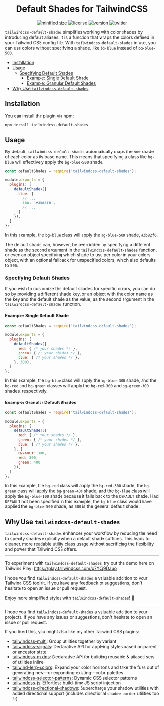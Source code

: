 <h1 align="center">Default Shades for TailwindCSS</h1>

<div align="center">

[![minified size](https://img.shields.io/bundlephobia/min/tailwindcss-default-shades)](https://bundlephobia.com/package/tailwindcss-default-shades)
[![license](https://img.shields.io/github/license/brandonmcconnell/tailwindcss-default-shades?label=license)](https://github.com/brandonmcconnell/tailwindcss-default-shades/blob/main/LICENSE)
[![version](https://img.shields.io/npm/v/tailwindcss-default-shades)](https://www.npmjs.com/package/tailwindcss-default-shades)
[![twitter](https://img.shields.io/twitter/follow/branmcconnell)](https://twitter.com/branmcconnell)

</div>

`tailwindcss-default-shades` simplifies working with color shades by introducing default aliases. It is a function that wraps the colors defined in your Tailwind CSS config file. With `tailwindcss-default-shades` in use, you can use colors without specifying a shade, like `bg-blue` instead of `bg-blue-500`.

- [Installation](#installation)
- [Usage](#usage)
  - [Specifying Default Shades](#specifying-default-shades)
    - [Example: Single Default Shade](#example-single-default-shade)
    - [Example: Granular Default Shades](#example-granular-default-shades)
- [Why Use `tailwindcss-default-shades`](#why-use-tailwindcss-default-shades)

## Installation

You can install the plugin via npm:

```bash
npm install tailwindcss-default-shades
```

## Usage

By default, `tailwindcss-default-shades` automatically maps the `500` shade of each color as its base name. This means that specifying a class like `bg-blue` will effectively apply the `bg-blue-500` shade.

```js
const defaultShades = require('tailwindcss-default-shades');

module.exports = {
  plugins: [
    defaultShades({
      blue: {
        // ...
        500: '#3b82f6',
        // ...
      }
    }),
  ]
};
```

In this example, the `bg-blue` class will apply the `bg-blue-500` shade, `#3b82f6`.

The default shade can, however, be overridden by specifying a different shade as the second argument in the `tailwindcss-default-shades` function, or even an object specifying which shade to use per color in your colors object, with an optional fallback for unspecified colors, which also defaults to `500`.

### Specifying Default Shades

If you wish to customize the default shades for specific colors, you can do so by providing a different shade key, or an object with the color name as the key and the default shade as the value, as the second argument in the `tailwindcss-default-shades` function.

#### Example: Single Default Shade

```js
const defaultShades = require('tailwindcss-default-shades');

module.exports = {
  plugins: [
    defaultShades({
      red: { /* your shades */ },
      green: { /* your shades */ },
      blue: { /* your shades */ },
    }, 300),
  ]
};
```

In this example, the `bg-blue` class will apply the `bg-blue-300` shade, and the `bg-red` and `bg-green` classes will apply the `bg-red-300` and `bg-green-300` shades, respectively.

#### Example: Granular Default Shades

```js
const defaultShades = require('tailwindcss-default-shades');

module.exports = {
  plugins: [
    defaultShades({
      red: { /* your shades */ },
      green: { /* your shades */ },
      blue: { /* your shades */ },
    }, {
      DEFAULT: 100,
      red: 300,
      green: 400,
    }),
  ]
};
```

In this example, the `bg-red` class will apply the `bg-red-300` shade, the `bg-green` class will apply the `bg-green-400` shade, and the `bg-blue` class will apply the `bg-blue-100` shade because it falls back to the `DEFAULT` shade. Had `DEFAULT` not been specified in this example, the `bg-blue` class would have applied the `bg-blue-500` shade, as `500` is the general default shade.

## Why Use `tailwindcss-default-shades`

`tailwindcss-default-shades` enhances your workflow by reducing the need to specify shades explicitly when a default shade suffices. This leads to cleaner, more readable utility class usage without sacrificing the flexibility and power that Tailwind CSS offers.

---

To experiment with `tailwindcss-default-shades`, try out the demo here on Tailwind Play: https://play.tailwindcss.com/x7YCj9Dauo

I hope you find `tailwindcss-default-shades` a valuable addition to your Tailwind CSS toolkit. If you have any feedback or suggestions, don't hesitate to open an issue or pull request.

Enjoy more simplified styles with `tailwindcss-default-shades`! 🚀

---

I hope you find `tailwindcss-default-shades` a valuable addition to your projects. If you have any issues or suggestions, don't hesitate to open an issue or pull request.

If you liked this, you might also like my other Tailwind CSS plugins:
* [tailwindcss-multi](https://github.com/brandonmcconnell/tailwindcss-multi): Group utilities together by variant
* [tailwindcss-signals](https://github.com/brandonmcconnell/tailwindcss-signals): Declarative API for applying styles based on parent or ancestor state
* [tailwindcss-mixins](https://github.com/brandonmcconnell/tailwindcss-mixins): Declarative API for building reusable & aliased sets of utilities inline
* [tailwind-lerp-colors](https://github.com/brandonmcconnell/tailwind-lerp-colors): Expand your color horizons and take the fuss out of generating new—or expanding existing—color palettes
* [tailwindcss-selector-patterns](https://github.com/brandonmcconnell/tailwindcss-selector-patterns): Dynamic CSS selector patterns
* [tailwindcss-js](https://github.com/brandonmcconnell/tailwindcss-js): Effortless build-time JS script injection
* [tailwindcss-directional-shadows](https://github.com/brandonmcconnell/tailwindcss-directional-shadows): Supercharge your shadow utilities with added directional support (includes directional `shadow-border` utilities too ✨)